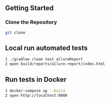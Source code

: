 ## Getting Started

### Clone the Repository

```bash
git clone 
```

## Local run automated tests

```bash
1 ./gradlew clean test allureReport
2 open build/reports/allure-report/index.html
```

## Run tests in Docker

```bash
1 docker-compose up --build
2 open http://localhost:8080
```
